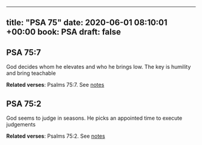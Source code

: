 
---
title: "PSA 75"
date: 2020-06-01 08:10:01 +00:00
book: PSA
draft: false
---

## PSA 75:7

God decides whom he elevates and who he brings low. The key is humility and bring teachable

**Related verses**: Psalms 75:7. See [notes](https://my.bible.com/notes/3442206582611108628)


## PSA 75:2

God seems to judge in seasons. He picks an appointed time to execute judgements

**Related verses**: Psalms 75:2. See [notes](https://my.bible.com/notes/3442205728743088906)

